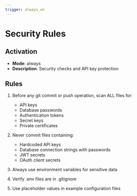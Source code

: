 ```yaml
---
trigger: always_on
---
```


# Security Rules

## Activation
- **Mode**: always
- **Description**: Security checks and API key protection

## Rules
1. Before any git commit or push operation, scan ALL files for:
   - API keys
   - Database passwords
   - Authentication tokens
   - Secret keys
   - Private certificates

2. Never commit files containing:
   - Hardcoded API keys
   - Database connection strings with passwords
   - JWT secrets
   - OAuth client secrets

3. Always use environment variables for sensitive data
4. Verify .env files are in .gitignore
5. Use placeholder values in example configuration files